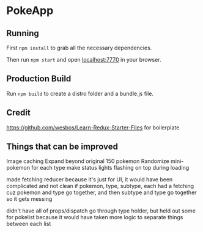 # PokeApp

## Running

First `npm install` to grab all the necessary dependencies.

Then run `npm start` and open <localhost:7770> in your browser.

## Production Build

Run `npm build` to create a distro folder and a bundle.js file.

## Credit

https://github.com/wesbos/Learn-Redux-Starter-Files for boilerplate

## Things that can be improved

Image caching
Expand beyond original 150 pokemon
Randomize mini-pokemon for each type
make status lights flashing on top during loading

made fetching reducer because it's just for UI, it would have been complicated
and not clean if pokemon, type, subtype, each had a fetching cuz pokemon and type
go together, and then subtype and type go together so it gets messing

didn't have all of props/dispatch go through type holder, but held out some for pokelist
because it would have taken more logic to separate things between each list
